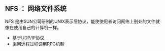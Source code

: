 ## NFS ： 网络文件系统
  NFS 是由SUN公司研制的UNIX表示层协议，能使使用者访问网络上别处的文件就像在使用自己的计算机一样。
* 基于UDP/IP协议
* 采用远程过程调用RPC机制

